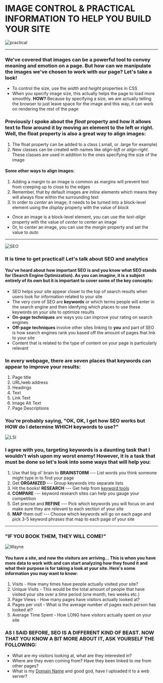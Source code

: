 # IMAGE CONTROL & PRACTICAL INFORMATION TO HELP YOU BUILD YOUR SITE
![practical](https://media.giphy.com/media/26ufaqo3YRPQ24HPW/giphy.gif)

---------
### We've covered that images can be a powerful tool to convey meaning and emotion on a page. But how can we manipulate the images we've chosen to work with our page? Let's take a look!

* To control the size, use the *width* and *height* properties in CSS
* When you specify image size, this actually helps the page to load more smoothly. **HOW?** Because by specifying a size, we are actually telling the browser to just leave space for the image and this way, it can work on rendering the rest of the page

### Previously I spoke about the *float* property and how it allows text to flow around it by moving an element to the left or right. Well, the float property is also a great way to align images:

1. The float property can be added to a class (.small, or .large for example)
1. New classes can be created with names like *align-left* or *align-right*. These classes are used in addition to the ones specifying the size of the image

#### Some other ways to align images:

1. Adding a margin to an image is common as margins will prevent text from creeping up to close to the edges 
1. Remember, that by default images are *inline* elements which means they will always flow within the surrounding text
1. In order to *center* an image, it needs to be turned into a block-level element using the *display* property with the value of *block*
  * Once an image is a block-level element, you can use the *text-align* property with the value of *center* to center an image
  * Or, to center an image, you can use the *margin* property and set the value to *auto*

-----------------------
![SEO](https://media.giphy.com/media/cnFKWocUtPg0EXgWeJ/giphy.gif)
### It is time to get practical! Let's talk about SEO and analytics

#### You've heard about how important SEO is and you know what SEO stands for (Search Engine Optimization). As you can imagine, it is a subject entirely of its own but it is important to cover some of the key concepts:

* SEO helps your site appear closer to the top of search results when users look for information related to your site
* The very core of SEO are **keywords** or which terms people will enter in the search engine and then idenfying which places to use these keywords on your site to optimize results
* **On-page techniques** are ways you can improve your rating on search engines
* **Off-page techniques** involve other sites linking to **you** and part of SEO is how search engines rank you based off the amount of pages that link to your site
* Content that is related to the type of content on your page is particularly relevant

### In every webpage, there are seven places that keywords can appear to improve your results:

1. Page title
1. URL/web address
1. Headings
1. Text
1. Link Text
1. Image Alt Text
1. Page Descriptions

### You're probably saying, "OK, OK, I get how SEO works but HOW do I determine WHICH keywords to use?" 
![LSI](https://media.giphy.com/media/Q7pTRNarqKqJMsJuQ3/giphy.gif)

### I agree with you, targeting keywords is a daunting task that I wouldn't wish upon my worst enemy! However, it is a task that must be done so let's look into some ways that will help you:

1. Use that big ol' brain to **BRAINSTORM** --- List words you think someone might type in to find your page
1. Get **ORGANIZED** --- Group keywords into separate lists
1. Hit the books! **RESEARCH** --- Get help from [keyword tools](https://ads.google.com/home/tools/keyword-planner/)
1. **COMPARE** --- keyword research sites can help you gauge your competition
1. Get precise and **REFINE** --- Pick which keywords you will focus on and make sure they are relevant to each section of your site
1. **MAP** them out! --- Choose which keywords will go on each page and pick 3-5 keyword phrases that map to each page of your site

---------
### "IF YOU BOOK THEM, THEY WILL COME!"
![Wayne](https://media.giphy.com/media/yekL3gqpoRC92/giphy.gif)
#### You have a site, and now the visitors are arriving... This is when you have more data to work with and can start analyzing how they found it and what their purpose is for taking a look at your site. Here's some information you may want to know:

1. Visits - How many times have people actually visited your site?
1. Unique Visits - This would be the total amount of people that have visited your site over a time period (one month, two weeks etc.)
1. Page Views - How many pages have visitors actually looked at? 
1. Pages per visit - What is the average number of pages each person has looked at?
1. Average Time Spent - How LONG have visitors actually spent on your site

### AS I SAID BEFORE, SEO IS A DIFFERENT KIND OF BEAST. NOW THAT YOU KNOW A BIT MORE ABOUT IT, ASK YOURSELF THE FOLLOWING:

* What are my visitors looking at, what are they interested in?
* Where are they even coming from? Have they been linked to me from other pages?
* What is my [Domain Name](https://domains.google/learning-center/how-to-come-up-with-a-good-domain-name/) and good god, have I uploaded it to a web server?

